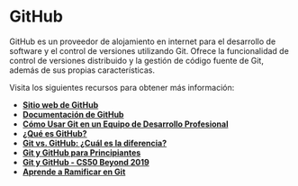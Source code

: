 # **GitHub**

GitHub es un proveedor de alojamiento en internet para el desarrollo de software y el control de versiones utilizando Git. Ofrece la funcionalidad de control de versiones distribuido y la gestión de código fuente de Git, además de sus propias características.

Visita los siguientes recursos para obtener más información:

- **[Sitio web de GitHub](https://github.com/)**
- **[Documentación de GitHub](https://docs.github.com/en/get-started/quickstart)**
- **[Cómo Usar Git en un Equipo de Desarrollo Profesional](https://ooloo.io/project/github-flow)**
- **[¿Qué es GitHub?](https://www.youtube.com/watch?v=w3jLJU7DT5E)**
- **[Git vs. GitHub: ¿Cuál es la diferencia?](https://www.youtube.com/watch?v=wpISo9TNjfU)**
- **[Git y GitHub para Principiantes](https://www.youtube.com/watch?v=RGOj5yH7evk)**
- **[Git y GitHub - CS50 Beyond 2019](https://www.youtube.com/watch?v=eulnSXkhE7I)**
- **[Aprende a Ramificar en Git](https://learngitbranching.js.org/?locale=en_us)**
